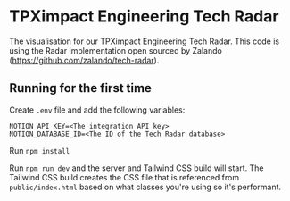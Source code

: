 # TPXimpact Engineering Tech Radar

The visualisation for our TPXimpact Engineering Tech Radar. This code is using the Radar implementation open sourced by Zalando (https://github.com/zalando/tech-radar).

## Running for the first time
Create `.env` file and add the following variables:
```
NOTION_API_KEY=<The integration API key>
NOTION_DATABASE_ID=<The ID of the Tech Radar database>
```

Run `npm install`

Run `npm run dev` and the server and Tailwind CSS build will start. The Tailwind CSS build creates the CSS file that is referenced from `public/index.html` based on what classes you're using so it's performant. 